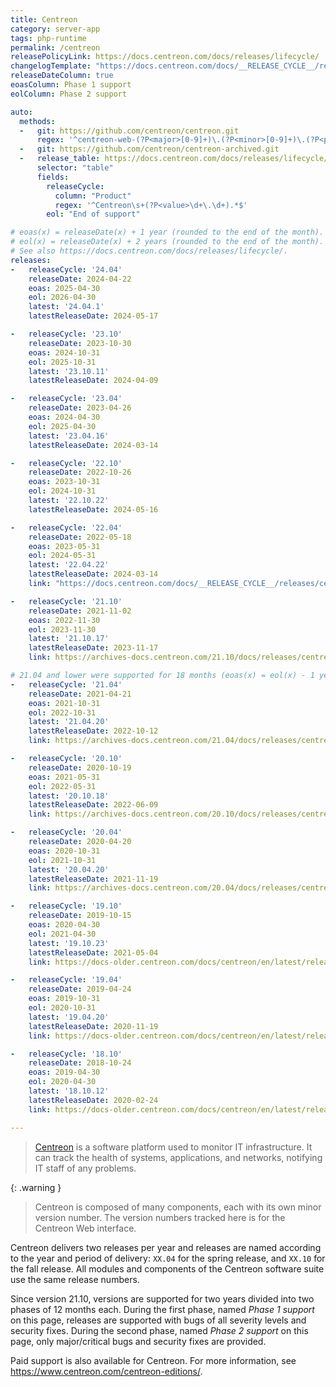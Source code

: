 ```yaml
---
title: Centreon
category: server-app
tags: php-runtime
permalink: /centreon
releasePolicyLink: https://docs.centreon.com/docs/releases/lifecycle/
changelogTemplate: "https://docs.centreon.com/docs/__RELEASE_CYCLE__/releases/centreon-os/#{{'__LATEST__'|replace:'.',''}}"
releaseDateColumn: true
eoasColumn: Phase 1 support
eolColumn: Phase 2 support

auto:
  methods:
  -   git: https://github.com/centreon/centreon.git
      regex: '^centreon-web-(?P<major>[0-9]+)\.(?P<minor>[0-9]+)\.(?P<patch>[0-9]+)$'
  -   git: https://github.com/centreon/centreon-archived.git
  -   release_table: https://docs.centreon.com/docs/releases/lifecycle/
      selector: "table"
      fields:
        releaseCycle:
          column: "Product"
          regex: '^Centreon\s+(?P<value>\d+\.\d+).*$'
        eol: "End of support"

# eoas(x) = releaseDate(x) + 1 year (rounded to the end of the month).
# eol(x) = releaseDate(x) + 2 years (rounded to the end of the month).
# See also https://docs.centreon.com/docs/releases/lifecycle/.
releases:
-   releaseCycle: '24.04'
    releaseDate: 2024-04-22
    eoas: 2025-04-30
    eol: 2026-04-30
    latest: '24.04.1'
    latestReleaseDate: 2024-05-17

-   releaseCycle: '23.10'
    releaseDate: 2023-10-30
    eoas: 2024-10-31
    eol: 2025-10-31
    latest: '23.10.11'
    latestReleaseDate: 2024-04-09

-   releaseCycle: '23.04'
    releaseDate: 2023-04-26
    eoas: 2024-04-30
    eol: 2025-04-30
    latest: '23.04.16'
    latestReleaseDate: 2024-03-14

-   releaseCycle: '22.10'
    releaseDate: 2022-10-26
    eoas: 2023-10-31
    eol: 2024-10-31
    latest: '22.10.22'
    latestReleaseDate: 2024-05-16

-   releaseCycle: '22.04'
    releaseDate: 2022-05-18
    eoas: 2023-05-31
    eol: 2024-05-31
    latest: '22.04.22'
    latestReleaseDate: 2024-03-14
    link: "https://docs.centreon.com/docs/__RELEASE_CYCLE__/releases/centreon-core/#{{'__LATEST__'|replace:'.',''}}"

-   releaseCycle: '21.10'
    releaseDate: 2021-11-02
    eoas: 2022-11-30
    eol: 2023-11-30
    latest: '21.10.17'
    latestReleaseDate: 2023-11-17
    link: https://archives-docs.centreon.com/21.10/docs/releases/centreon-core/#211017

# 21.04 and lower were supported for 18 months (eoas(x) = eol(x) - 1 year).
-   releaseCycle: '21.04'
    releaseDate: 2021-04-21
    eoas: 2021-10-31
    eol: 2022-10-31
    latest: '21.04.20'
    latestReleaseDate: 2022-10-12
    link: https://archives-docs.centreon.com/21.04/docs/releases/centreon-core/#210420

-   releaseCycle: '20.10'
    releaseDate: 2020-10-19
    eoas: 2021-05-31
    eol: 2022-05-31
    latest: '20.10.18'
    latestReleaseDate: 2022-06-09
    link: https://archives-docs.centreon.com/20.10/docs/releases/centreon-core/#201018

-   releaseCycle: '20.04'
    releaseDate: 2020-04-20
    eoas: 2020-10-31
    eol: 2021-10-31
    latest: '20.04.20'
    latestReleaseDate: 2021-11-19
    link: https://archives-docs.centreon.com/20.04/docs/releases/centreon-core/#200420

-   releaseCycle: '19.10'
    releaseDate: 2019-10-15
    eoas: 2020-04-30
    eol: 2021-04-30
    latest: '19.10.23'
    latestReleaseDate: 2021-05-04
    link: https://docs-older.centreon.com/docs/centreon/en/latest/release_notes/centreon-19.10.html

-   releaseCycle: '19.04'
    releaseDate: 2019-04-24
    eoas: 2019-10-31
    eol: 2020-10-31
    latest: '19.04.20'
    latestReleaseDate: 2020-11-19
    link: https://docs-older.centreon.com/docs/centreon/en/latest/release_notes/centreon-19.04.html

-   releaseCycle: '18.10'
    releaseDate: 2018-10-24
    eoas: 2019-04-30
    eol: 2020-04-30
    latest: '18.10.12'
    latestReleaseDate: 2020-02-24
    link: https://docs-older.centreon.com/docs/centreon/en/latest/release_notes/centreon-18.10.html

---
```


> [Centreon](https://www.centreon.com/) is a software platform used to monitor IT infrastructure.
> It can track the health of systems, applications, and networks, notifying IT staff of any problems.

{: .warning }
> Centreon is composed of many components, each with its own minor version number.
> The version numbers tracked here is for the Centreon Web interface.

Centreon delivers two releases per year and releases are named according to the year and period of
delivery: `XX.04` for the spring release, and `XX.10` for the fall release. All modules and
components of the Centreon software suite use the same release numbers.

Since version 21.10, versions are supported for two years divided into two phases of 12 months each.
During the first phase, named _Phase 1 support_ on this page, releases are supported with bugs of
all severity levels and security fixes. During the second phase, named _Phase 2 support_ on this
page, only major/critical bugs and security fixes are provided.

Paid support is also available for Centreon. For more information, see <https://www.centreon.com/centreon-editions/>.
